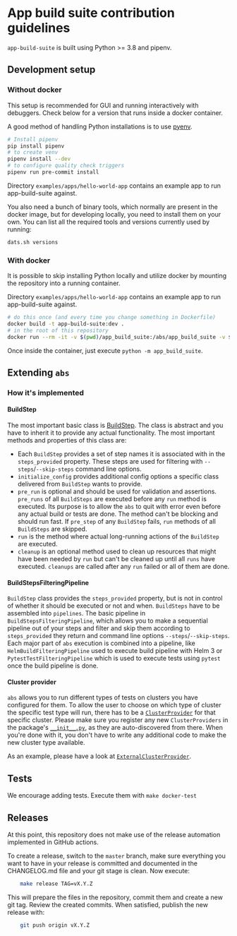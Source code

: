 # App build suite contribution guidelines

`app-build-suite` is built using Python >= 3.8 and pipenv.

## Development setup

### Without docker

This setup is recommended for GUI and running interactively with debuggers. Check below for a version
that runs inside a docker container.

A good method of handling Python installations is to use [pyenv](https://github.com/pyenv/pyenv).


```bash
# Install pipenv
pip install pipenv
# to create venv
pipenv install --dev
# to configure quality check triggers
pipenv run pre-commit install
```

Directory `examples/apps/hello-world-app` contains an example app to run app-build-suite against.

You also need a bunch of binary tools, which normally are present in the docker image, but for developing
locally, you need to install them on your own. You can list all the required tools and versions currently used
by running:

```bash
dats.sh versions
```

### With docker

It is possible to skip installing Python locally and utilize docker by mounting the repository into a running container.

Directory `examples/apps/hello-world-app` contains an example app to run app-build-suite against.

```bash
# do this once (and every time you change something in Dockerfile)
docker build -t app-build-suite:dev .
# in the root of this repository
docker run --rm -it -v $(pwd)/app_build_suite:/abs/app_build_suite -v $(pwd):/abs/workdir --entrypoint /bin/bash app-build-suite:dev
```

Once inside the container, just execute `python -m app_build_suite`.

## Extending `abs`

### How it's implemented

#### BuildStep

The most important basic class is [BuildStep](../step_exec_lib/build_step.py). The class is abstract
and you have to inherit it to provide any actual functionality.  The most important methods and properties of
this class are:

* Each `BuildStep` provides a set of step names it is associated with in the `steps_provided` property.
  These steps are used for filtering with `--steps`/`--skip-steps` command line options.
* `initialize_config` provides additional config options a specific class delivered from `BuildStep`
  wants to provide.
* `pre_run` is optional and should be used for validation and assertions. `pre_runs` of all `BuildSteps` are executed
  before any `run` method is executed. Its purpose is to allow the `abs`
  to quit with error even before any actual build or tests are done. The method can't be blocking and should run
  fast. If `pre_step` of any `BuildStep` fails, `run` methods of all `BuildSteps` are skipped.
* `run` is the method where actual long-running actions of the `BuildStep` are executed.
* `cleanup` is an optional method used to clean up resources that might have been needed by `run` but can't be cleaned
  up until all `runs` have executed. `cleanups` are called after any `run` failed or all of them are done.

#### BuildStepsFilteringPipeline

`BuildStep` class provides the `steps_provided` property, but is not in control of whether it should be executed or not
and when. `BuildSteps` have to be assembled into `pipelines`. The basic pipeline in `BuildStepsFilteringPipeline`, which
allows you to make a sequential pipeline out of your steps and filter and skip them according to `steps_provided` they
return and command line options `--steps`/`--skip-steps`. Each major part of `abs` execution is combined into a
pipeline, like `HelmBuildFilteringPipeline` used to execute build pipeline with Helm 3 or `PytestTestFilteringPipeline`
which is used to execute tests using `pytest` once the build pipeline is done.

#### Cluster provider

`abs` allows you to run different types of tests on clusters you have configured for them. To allow the user
to choose on which type of cluster the specific test type will run, there has to be a
[`ClusterProvider`](../app_test_suite/cluster_providers/cluster_provider.py) for that specific cluster.
Please make sure you register any new `ClusterProviders` in the package's
[`__init__.py`](../app_test_suite/cluster_providers/__init__.py), as they are auto-discovered from there.
When you're done with it, you don't have to write any additional code to make the new cluster type available.

As an example, please have a look at
[`ExternalClusterProvider`](../app_test_suite/cluster_providers/external_cluster_provider.py).

## Tests

We encourage adding tests. Execute them with `make docker-test`

## Releases

At this point, this repository does not make use of the release automation implemented in GitHub actions.

To create a release, switch to the `master` branch, make sure everything you want to have in your release is committed and documented in the CHANGELOG.md file and your git stage is clean. Now execute:

```bash
    make release TAG=vX.Y.Z
```

This will prepare the files in the repository, commit them and create a new git tag. Review the created commits. When satisfied, publish the new release with:

```bash
    git push origin vX.Y.Z
```
